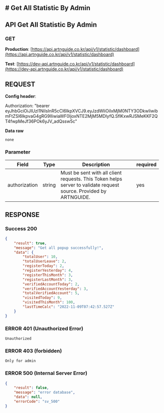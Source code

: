 ## # **Get All Statistic By Admin**

## **API Get All Statistic By Admin**

### **GET**

**Production**: [https://api.artnguide.co.kr/api/v1/statistic/dashboard](https://api.artnguide.co.kr/api/v1/statistic/dashboard)

**Test**: [https://dev-api.artnguide.co.kr/api/v1/statistic/dashboard](https://dev-api.artnguide.co.kr/api/v1/statistic/dashboard)

## **REQUEST**

**Config header**:

Authorization: "bearer eyJhbGciOiJIUzI1NiIsInR5cCI6IkpXVCJ9.eyJzdWIiOiIxMjM0NTY3ODkwIiwibmFtZSI6IkpvaG4gRG9lIiwiaWF0IjoxNTE2MjM5MDIyfQ.SflKxwRJSMeKKF2QT4fwpMeJf36POk6yJV_adQssw5c"

**Data raw**

```
none
```

### **Parameter**

|     Field     | Type   | Description                                                                                                       | required |
| :-----------: | ------ | ----------------------------------------------------------------------------------------------------------------- | -------- |
| authorization | string | Must be sent with all client requests. This Token helps server to validate request source. Provided by ARTNGUIDE. | yes      |

## **RESPONSE**

### **Success 200**

```json
{
    "result": true,
    "message": "Get all popup successfully!",
    "data": {
        "totalUser": 10,
        "totalUserLeave": 2,
        "registerToday": 2,
        "registerYesterday": 4,
        "registerThisMonth": 3,
        "registerLastMonth": 3,
        "verifiedAccountToday": 2,
        "verifiedAccountYesterday": 3,
        "totalVerifiedAccount": 5,
        "visitedToday": 9,
        "visitedThisMonth": 100,
        "lastTimeCalc": "2022-11-09T07:42:57.527Z"
    }
}
```

### **ERROR 401 (Unauthorized Error)**

```
Unauthorized

```

### **ERROR 403 (forbidden)**

```text
Only for admin
```

### **ERROR 500 (Internal Server Error)**

```json
{
    "result": false,
    "message": "error database",
    "data": null,
    "errorCode": "sv_500"
}
```
